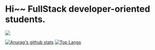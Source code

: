 # Hi~~  FullStack developer-oriented students.

<img src="https://img.shields.io/badge/React-3DDC84?style=flat-square&logo=React&logoColor=white"/>

[![Anurag's github stats](https://github-readme-stats.vercel.app/api?username=jujoohwan)](https://github.com/jujoohwan/github-readme-stats)
[![Top Langs](https://github-readme-stats.vercel.app/api/top-langs/?username=jujoohwan)](https://github.com/jujoohwan/github-readme-stats)
